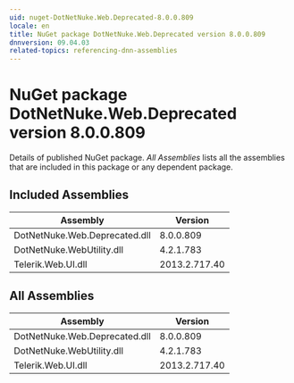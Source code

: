 ```yaml
---
uid: nuget-DotNetNuke.Web.Deprecated-8.0.0.809
locale: en
title: NuGet package DotNetNuke.Web.Deprecated version 8.0.0.809
dnnversion: 09.04.03
related-topics: referencing-dnn-assemblies
---
```


# NuGet package DotNetNuke.Web.Deprecated version 8.0.0.809
Details of published NuGet package.
*All Assemblies* lists all the assemblies that are included in this package or any dependent package.

## Included Assemblies

|Assembly|Version|
|---|---|
|DotNetNuke.Web.Deprecated.dll|8.0.0.809|
|DotNetNuke.WebUtility.dll|4.2.1.783|
|Telerik.Web.UI.dll|2013.2.717.40|

## All Assemblies

|Assembly|Version|
|---|---|
|DotNetNuke.Web.Deprecated.dll|8.0.0.809|
|DotNetNuke.WebUtility.dll|4.2.1.783|
|Telerik.Web.UI.dll|2013.2.717.40|


